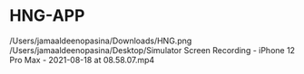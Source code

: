 # HNG-APP
/Users/jamaaldeenopasina/Downloads/HNG.png
/Users/jamaaldeenopasina/Desktop/Simulator Screen Recording - iPhone 12 Pro Max - 2021-08-18 at 08.58.07.mp4
